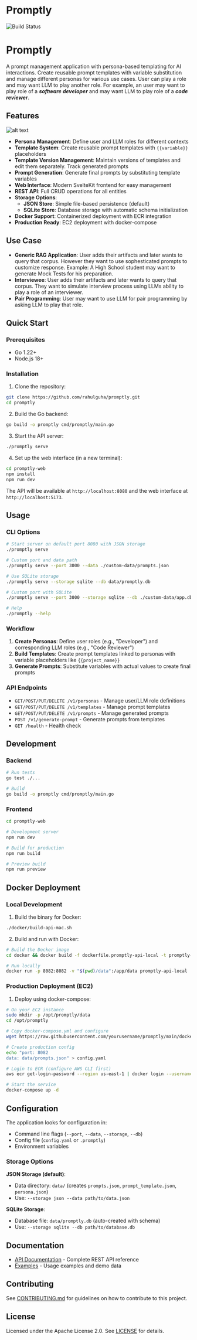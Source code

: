 # Promptly

![Build Status](https://github.com/rahulguha/promptly/actions/workflows/ci.yml/badge.svg)

# Promptly

A prompt management application with persona-based templating for AI interactions. Create reusable prompt templates with variable substitution and manage different personas for various use cases. User can play a role and may want LLM to play another role. For example, an user may want to play role of a **_software developer_** and may want LLM to play role of a **_code reviewer_**.

## Features

![alt text](image.png)

- **Persona Management**: Define user and LLM roles for different contexts
- **Template System**: Create reusable prompt templates with `{{variable}}` placeholders
- **Template Version Management**: Maintain versions of templates and edit them separately. Track generated prompts
- **Prompt Generation**: Generate final prompts by substituting template variables
- **Web Interface**: Modern SvelteKit frontend for easy management
- **REST API**: Full CRUD operations for all entities
- **Storage Options**:
  - **JSON Store**: Simple file-based persistence (default)
  - **SQLite Store**: Database storage with automatic schema initialization
- **Docker Support**: Containerized deployment with ECR integration
- **Production Ready**: EC2 deployment with docker-compose

## Use Case

- **Generic RAG Application**: User adds their artifacts and later wants to query that corpus. However they want to use sophesticated prompts to customize response. Example: A High School student may want to generate Mock Tests for his preparation.
- **Interviewee**: User adds their artifacts and later wants to query that corpus. They want to simulate interview process using LLMs ability to play a role of an interviewer.
- **Pair Programming**: User may want to use LLM for pair programming by asking LLM to play that role.

## Quick Start

### Prerequisites

- Go 1.22+
- Node.js 18+

### Installation

1. Clone the repository:

```bash
git clone https://github.com/rahulguha/promptly.git
cd promptly
```

2. Build the Go backend:

```bash
go build -o promptly cmd/promptly/main.go
```

3. Start the API server:

```bash
./promptly serve
```

4. Set up the web interface (in a new terminal):

```bash
cd promptly-web
npm install
npm run dev
```

The API will be available at `http://localhost:8080` and the web interface at `http://localhost:5173`.

## Usage

### CLI Options

```bash
# Start server on default port 8080 with JSON storage
./promptly serve

# Custom port and data path
./promptly serve --port 3000 --data ./custom-data/prompts.json

# Use SQLite storage
./promptly serve --storage sqlite --db data/promptly.db

# Custom port with SQLite
./promptly serve --port 3000 --storage sqlite --db ./custom-data/app.db

# Help
./promptly --help
```

### Workflow

1. **Create Personas**: Define user roles (e.g., "Developer") and corresponding LLM roles (e.g., "Code Reviewer")
2. **Build Templates**: Create prompt templates linked to personas with variable placeholders like `{{project_name}}`
3. **Generate Prompts**: Substitute variables with actual values to create final prompts

### API Endpoints

- `GET/POST/PUT/DELETE /v1/personas` - Manage user/LLM role definitions
- `GET/POST/PUT/DELETE /v1/templates` - Manage prompt templates
- `GET/POST/PUT/DELETE /v1/prompts` - Manage generated prompts
- `POST /v1/generate-prompt` - Generate prompts from templates
- `GET /health` - Health check

## Development

### Backend

```bash
# Run tests
go test ./...

# Build
go build -o promptly cmd/promptly/main.go
```

### Frontend

```bash
cd promptly-web

# Development server
npm run dev

# Build for production
npm run build

# Preview build
npm run preview
```

## Docker Deployment

### Local Development

1. Build the binary for Docker:
```bash
./docker/build-api-mac.sh
```

2. Build and run with Docker:
```bash
# Build the Docker image
cd docker && docker build -f dockerfile.promptly-api-local -t promptly-api-local .

# Run locally
docker run -p 8082:8082 -v "$(pwd)/data":/app/data promptly-api-local
```

### Production Deployment (EC2)

1. Deploy using docker-compose:
```bash
# On your EC2 instance
sudo mkdir -p /opt/promptly/data
cd /opt/promptly

# Copy docker-compose.yml and configure
wget https://raw.githubusercontent.com/yourusername/promptly/main/docker-compose.yml

# Create production config
echo "port: 8082
data: data/prompts.json" > config.yaml

# Login to ECR (configure AWS CLI first)
aws ecr get-login-password --region us-east-1 | docker login --username AWS --password-stdin your-account.dkr.ecr.us-east-1.amazonaws.com

# Start the service
docker-compose up -d
```

## Configuration

The application looks for configuration in:

- Command line flags (`--port`, `--data`, `--storage`, `--db`)
- Config file (`config.yaml` or `.promptly`)
- Environment variables

### Storage Options

**JSON Storage (default)**:
- Data directory: `data/` (creates `prompts.json`, `prompt_template.json`, `persona.json`)
- Use: `--storage json --data path/to/data.json`

**SQLite Storage**:
- Database file: `data/promptly.db` (auto-created with schema)
- Use: `--storage sqlite --db path/to/database.db`

## Documentation

- [API Documentation](API.md) - Complete REST API reference
- [Examples](examples/) - Usage examples and demo data

## Contributing

See [CONTRIBUTING.md](CONTRIBUTING.md) for guidelines on how to contribute to this project.

## License

Licensed under the Apache License 2.0. See [LICENSE](LICENSE) for details.
